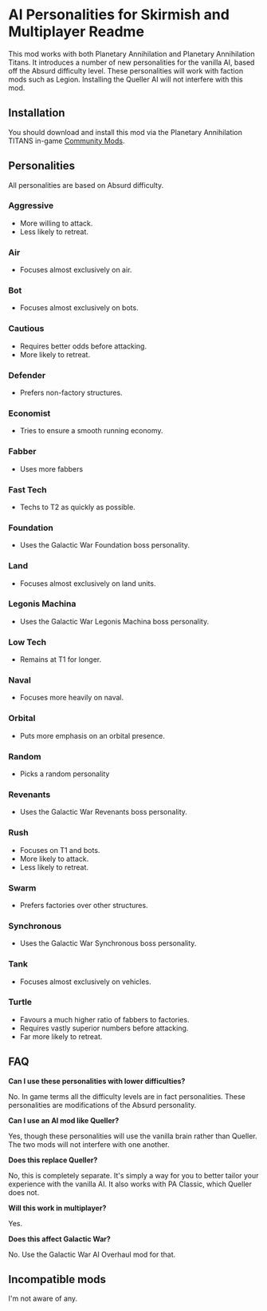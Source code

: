 # AI Personalities for Skirmish and Multiplayer Readme

This mod works with both Planetary Annihilation and Planetary Annihilation Titans. It introduces a number of new personalities for the vanilla AI, based off the Absurd difficulty level. These personalities will work with faction mods such as Legion. Installing the Queller AI will not interfere with this mod.

## Installation

You should download and install this mod via the Planetary Annihilation TITANS in-game [Community Mods](https://steamcommunity.com/sharedfiles/filedetails/?id=1417396826).

## Personalities

All personalities are based on Absurd difficulty.

### Aggressive

- More willing to attack.
- Less likely to retreat.

### Air

- Focuses almost exclusively on air.

### Bot

- Focuses almost exclusively on bots.

### Cautious

- Requires better odds before attacking.
- More likely to retreat.

### Defender

- Prefers non-factory structures.

### Economist

- Tries to ensure a smooth running economy.

### Fabber

- Uses more fabbers

### Fast Tech

- Techs to T2 as quickly as possible.

### Foundation

- Uses the Galactic War Foundation boss personality.

### Land

- Focuses almost exclusively on land units.

### Legonis Machina

- Uses the Galactic War Legonis Machina boss personality.

### Low Tech

- Remains at T1 for longer.

### Naval

- Focuses more heavily on naval.

### Orbital

- Puts more emphasis on an orbital presence.

### Random

- Picks a random personality

### Revenants

- Uses the Galactic War Revenants boss personality.

### Rush

- Focuses on T1 and bots.
- More likely to attack.
- Less likely to retreat.

### Swarm

- Prefers factories over other structures.

### Synchronous

- Uses the Galactic War Synchronous boss personality.

### Tank

- Focuses almost exclusively on vehicles.

### Turtle

- Favours a much higher ratio of fabbers to factories.
- Requires vastly superior numbers before attacking.
- Far more likely to retreat.

## FAQ

**Can I use these personalities with lower difficulties?**

No. In game terms all the difficulty levels are in fact personalities. These personalities are modifications of the Absurd personality.

**Can I use an AI mod like Queller?**

Yes, though these personalities will use the vanilla brain rather than Queller. The two mods will not interfere with one another.

**Does this replace Queller?**

No, this is completely separate. It's simply a way for you to better tailor your experience with the vanilla AI. It also works with PA Classic, which Queller does not.

**Will this work in multiplayer?**

Yes.

**Does this affect Galactic War?**

No. Use the Galactic War AI Overhaul mod for that.

## Incompatible mods

I'm not aware of any.

